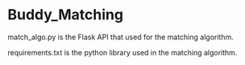 # Buddy_Matching

match_algo.py is the Flask API that used for the matching algorithm. 

requirements.txt is the python library used in the matching algorithm. 
